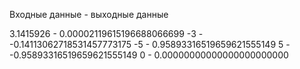 Входные данные - выходные данные

3.1415926 - 0.00002119615196688066699
-3 - -0.14113062718531457773175
-5 - 0.95893316519659621555149
5 - -0.95893316519659621555149
0 - 0.00000000000000000000000

